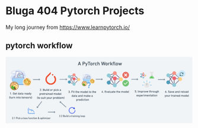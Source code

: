 # Bluga 404 Pytorch Projects
My long journey from https://www.learnpytorch.io/

## pytorch workflow
<img src="01_a_pytorch_workflow.png"></img>